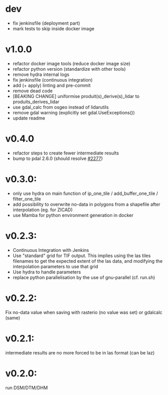 # dev
- fix jenkinsfile (deployment part)
- mark tests to skip inside docker image

# v1.0.0
- refactor docker image tools (reduce docker image size)
- refactor python version (standardize with other tools)
- remove hydra internal logs
- fix jenkinsfile (continuous integration)
- add (+ apply) linting and pre-commit
- remove dead code
- [BEAKING CHANGE] uniformise produit(s)_derive(s)_lidar to produits_derives_lidar
- use gdal_calc from osgeo instead of lidarutils
- remove gdal warning (explicitly set gdal.UseExceptions())
- update readme

# v0.4.0
- refactor steps to create fewer intermediate results
- bump to pdal 2.6.0 (should resolve [#2277](http://redmine.forge-idi.ign.fr/issues/2277))

# v0.3.0:
- only use hydra on main function of ip_one_tile / add_buffer_one_tile / filter_one_tile
- add possibility to overwrite no-data in polygons from a shapefile after interpolation (eg. for ZICAD)
- use Mamba for python environment generation in docker

# v0.2.3:
- Continuous Integration with Jenkins
- Use "standard" grid for TIF output. This implies using the las tiles filenames to get the
expected extent of the las data, and modifying the interpolation parameters to use that grid
- Use hydra to handle parameters
- replace python parallelisation by the use of gnu-parallel (cf. run.sh)

# v0.2.2:
Fix no-data value when saving with rasterio (no value was set) or gdalcalc (same)

# v0.2.1:
intermediate results are no more forced to be in las format (can be laz)

# v0.2.0:
run DSM/DTM/DHM
